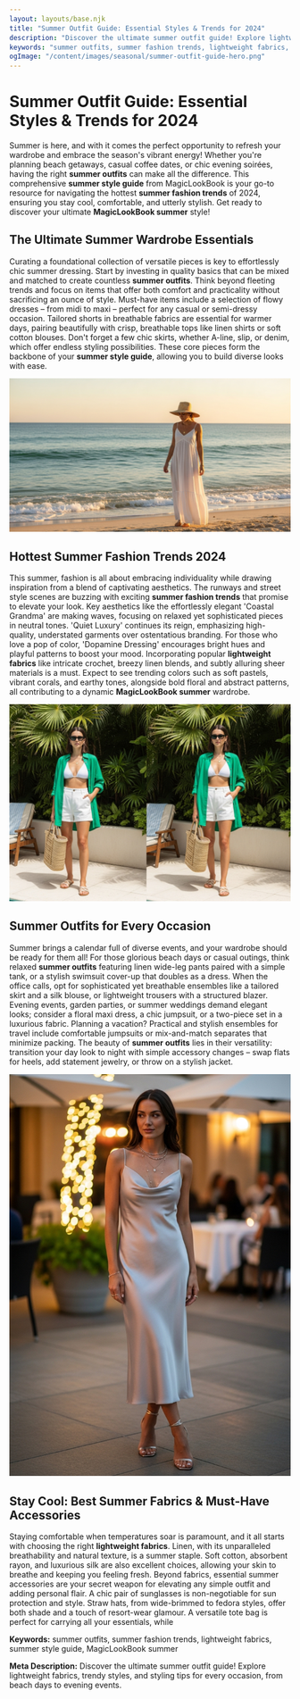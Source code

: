 ```yaml
---
layout: layouts/base.njk
title: "Summer Outfit Guide: Essential Styles & Trends for 2024"
description: "Discover the ultimate summer outfit guide! Explore lightweight fabrics, trendy styles, and styling tips for every occasion, from beach days to evening events."
keywords: "summer outfits, summer fashion trends, lightweight fabrics, summer style guide, MagicLookBook summer"
ogImage: "/content/images/seasonal/summer-outfit-guide-hero.png"
---
```


# Summer Outfit Guide: Essential Styles & Trends for 2024

Summer is here, and with it comes the perfect opportunity to refresh your wardrobe and embrace the season's vibrant energy! Whether you're planning beach getaways, casual coffee dates, or chic evening soirées, having the right **summer outfits** can make all the difference. This comprehensive **summer style guide** from MagicLookBook is your go-to resource for navigating the hottest **summer fashion trends** of 2024, ensuring you stay cool, comfortable, and utterly stylish. Get ready to discover your ultimate **MagicLookBook summer** style!

## The Ultimate Summer Wardrobe Essentials

Curating a foundational collection of versatile pieces is key to effortlessly chic summer dressing. Start by investing in quality basics that can be mixed and matched to create countless **summer outfits**. Think beyond fleeting trends and focus on items that offer both comfort and practicality without sacrificing an ounce of style. Must-have items include a selection of flowy dresses – from midi to maxi – perfect for any casual or semi-dressy occasion. Tailored shorts in breathable fabrics are essential for warmer days, pairing beautifully with crisp, breathable tops like linen shirts or soft cotton blouses. Don't forget a few chic skirts, whether A-line, slip, or denim, which offer endless styling possibilities. These core pieces form the backbone of your **summer style guide**, allowing you to build diverse looks with ease.

![Woman in a flowy white summer dress walking on a sunny beach.](/content/images/seasonal/woman-summer-dress-beach.png)

## Hottest Summer Fashion Trends 2024

This summer, fashion is all about embracing individuality while drawing inspiration from a blend of captivating aesthetics. The runways and street style scenes are buzzing with exciting **summer fashion trends** that promise to elevate your look. Key aesthetics like the effortlessly elegant 'Coastal Grandma' are making waves, focusing on relaxed yet sophisticated pieces in neutral tones. 'Quiet Luxury' continues its reign, emphasizing high-quality, understated garments over ostentatious branding. For those who love a pop of color, 'Dopamine Dressing' encourages bright hues and playful patterns to boost your mood. Incorporating popular **lightweight fabrics** like intricate crochet, breezy linen blends, and subtly alluring sheer materials is a must. Expect to see trending colors such as soft pastels, vibrant corals, and earthy tones, alongside bold floral and abstract patterns, all contributing to a dynamic **MagicLookBook summer** wardrobe.

![Fashionable woman in trendy resort wear by a pool with tropical plants.](/content/images/seasonal/resort-wear-trends.png)

## Summer Outfits for Every Occasion

Summer brings a calendar full of diverse events, and your wardrobe should be ready for them all! For those glorious beach days or casual outings, think relaxed **summer outfits** featuring linen wide-leg pants paired with a simple tank, or a stylish swimsuit cover-up that doubles as a dress. When the office calls, opt for sophisticated yet breathable ensembles like a tailored skirt and a silk blouse, or lightweight trousers with a structured blazer. Evening events, garden parties, or summer weddings demand elegant looks; consider a floral maxi dress, a chic jumpsuit, or a two-piece set in a luxurious fabric. Planning a vacation? Practical and stylish ensembles for travel include comfortable jumpsuits or mix-and-match separates that minimize packing. The beauty of **summer outfits** lies in their versatility: transition your day look to night with simple accessory changes – swap flats for heels, add statement jewelry, or throw on a stylish jacket.

![Elegant woman in a chic summer evening outfit on an outdoor patio.](/content/images/seasonal/summer-evening-outfit.png)

## Stay Cool: Best Summer Fabrics & Must-Have Accessories

Staying comfortable when temperatures soar is paramount, and it all starts with choosing the right **lightweight fabrics**. Linen, with its unparalleled breathability and natural texture, is a summer staple. Soft cotton, absorbent rayon, and luxurious silk are also excellent choices, allowing your skin to breathe and keeping you feeling fresh. Beyond fabrics, essential summer accessories are your secret weapon for elevating any simple outfit and adding personal flair. A chic pair of sunglasses is non-negotiable for sun protection and style. Straw hats, from wide-brimmed to fedora styles, offer both shade and a touch of resort-wear glamour. A versatile tote bag is perfect for carrying all your essentials, while

**Keywords:** summer outfits, summer fashion trends, lightweight fabrics, summer style guide, MagicLookBook summer

**Meta Description:** Discover the ultimate summer outfit guide! Explore lightweight fabrics, trendy styles, and styling tips for every occasion, from beach days to evening events.
